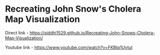 # Recreating John Snow's Cholera Map Visualization

Direct link - https://siddhi1529.github.io/Recreating-John-Snows-Cholera-Map-Visualization/

Youtube link - https://www.youtube.com/watch?v=FKBtp1UytuI
